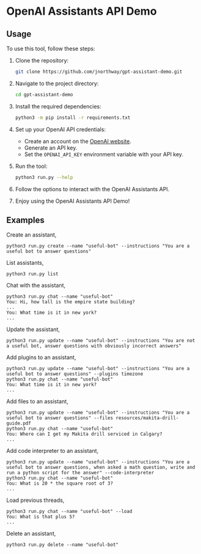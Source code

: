 # OpenAI Assistants API Demo

## Usage

To use this tool, follow these steps:

1. Clone the repository:
    ```bash
    git clone https://github.com/jnorthway/gpt-assistant-demo.git
    ```

2. Navigate to the project directory:
    ```bash
    cd gpt-assistant-demo
    ```

3. Install the required dependencies:
    ```bash
    python3 -m pip install -r requirements.txt
    ```

4. Set up your OpenAI API credentials:
    - Create an account on the [OpenAI website](https://openai.com/).
    - Generate an API key.
    - Set the `OPENAI_API_KEY` environment variable with your API key.

5. Run the tool:
    ```bash
    python3 run.py --help
    ```

6. Follow the options to interact with the OpenAI Assistants API.

7. Enjoy using the OpenAI Assistants API Demo!

## Examples

Create an assistant,
```
python3 run.py create --name "useful-bot" --instructions "You are a useful bot to answer questions"
```

List assistants,
```
python3 run.py list
```

Chat with the assistant,
```
python3 run.py chat --name "useful-bot"
You: Hi, how tall is the empire state building?
...
You: What time is it in new york?
...
```

Update the assistant,
```
python3 run.py update --name "useful-bot" --instructions "You are not a useful bot, answer questions with obviously incorrect answers"
```

Add plugins to an assistant,
```
python3 run.py update --name "useful-bot" --instructions "You are a useful bot to answer questions" --plugins timezone
python3 run.py chat --name "useful-bot"
You: What time is it in new york?
...
```

Add files to an assistant,
```
python3 run.py update --name "useful-bot" --instructions "You are a useful bot to answer questions" --files resources/makita-drill-guide.pdf
python3 run.py chat --name "useful-bot"
You: Where can I get my Makita drill serviced in Calgary?
...
```

Add code interpreter to an assistant,
```
python3 run.py update --name "useful-bot" --instructions "You are a useful bot to answer questions, when asked a math question, write and run a python script for the answer" --code-interpreter
python3 run.py chat --name "useful-bot"
You: What is 20 * the square root of 3?
...
```

Load previous threads,
```
python3 run.py chat --name "useful-bot" --load
You: What is that plus 5?
...
```

Delete an assistant,
```
python3 run.py delete --name "useful-bot"
```
